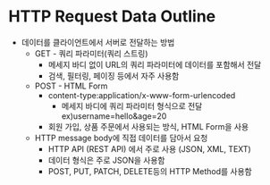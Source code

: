# HTTP Request Data Outline
- 데이터를 클라이언트에서 서버로 전달하는 방법
  - GET - 쿼리 파라미터(쿼리 스트링)
    - 메세지 바디 없이 URL의 쿼리 파라미터에 데이터를 포함해서 전달
    - 검색, 필터링, 페이징 등에서 자주 사용함
  - POST - HTML Form
    - content-type:application/x-www-form-urlencoded
      - 메세지 바디에 쿼리 파라미터 형식으로 전달 ex)username=hello&age=20
    - 회원 가입, 상품 주문에서 사용되는 방식, HTML Form을 사용
  - HTTP message body에 직접 데이터를 담아서 요청
    - HTTP API (REST API) 에서 주로 사용 (JSON, XML, TEXT)
    - 데이터 형식은 주로 JSON을 사용함
    - POST, PUT, PATCH, DELETE등의 HTTP Method를 사용함